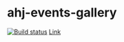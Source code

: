 # ahj-events-gallery

[![Build status](https://ci.appveyor.com/api/projects/status/gqtofyeta4smns5i/branch/main?svg=true)](https://ci.appveyor.com/project/bombik815/ahj-events-gallery/branch/main)
[Link](https://bombik815.github.io/-ahj-events-gallery/)
